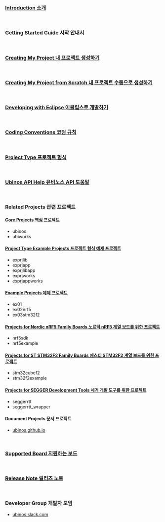 ### [Introduction 소개](https://sonamu.atlassian.net/wiki/spaces/PUBL/pages/77463585/Introduction?atlOrigin=eyJpIjoiZWI1MDgxYjVjY2Y3NGI5YWIyMGRmNGYxNTJhODY0YTEiLCJwIjoiYyJ9)

<br/>

### [Getting Started Guide 시작 안내서](https://sonamu.atlassian.net/wiki/spaces/PUBL/pages/77561861/Getting+Started+Guide?atlOrigin=eyJpIjoiYjAxZmVlZGVkNjkyNDMzMGJkNzJjYmZkY2I0YTJmMWIiLCJwIjoiYyJ9)

<br/>

### [Creating My Project 내 프로젝트 생성하기](https://sonamu.atlassian.net/wiki/spaces/PUBL/pages/78610672/Creating+My+Project?atlOrigin=eyJpIjoiNTlhOGE0MDlmMDQwNGJmYWJjZThiODllNTVjZDk0ZWQiLCJwIjoiYyJ9)

<br/>

### [Creating My Project from Scratch 내 프로젝트 수동으로 생성하기](https://sonamu.atlassian.net/wiki/spaces/PUBL/pages/78741669/Creating+My+Project+from+Scratch?atlOrigin=eyJpIjoiNTlhOGE0MDlmMDQwNGJmYWJjZThiODllNTVjZDk0ZWQiLCJwIjoiYyJ9)

<br/>

### [Developing with Eclipse 이클립스로 개발하기](https://sonamu.atlassian.net/wiki/spaces/PUBL/pages/79298594/Developing+with+Eclipse?atlOrigin=eyJpIjoiMWQ0NzM5ZWI3YjQ5NDBkNTliN2RmNjJjMjFiYjA4NzQiLCJwIjoiYyJ9)

<br/>

### [Coding Conventions 코딩 규칙](https://sonamu.atlassian.net/wiki/spaces/PUBL/pages/78905345/Coding+Conventions?atlOrigin=eyJpIjoiNzA4YjM1ZmYyODAzNGFmYjgyZjY5MjU4YTNiYjU1YjIiLCJwIjoiYyJ9)

<br/>

### [Project Type 프로젝트 형식](https://sonamu.atlassian.net/wiki/spaces/PUBL/pages/90767425/Project+Type?atlOrigin=eyJpIjoiOWI5ZDk1NTZkMzZhNDI3ZmE4ZmI0ZjViMTBlYjJkMGQiLCJwIjoiYyJ9)

<br/>

### [Ubinos API Help 유비노스 API 도움말](api/ubinos/html)

<br/>
 
### Related Projects 관련 프로젝트

#### [Core Projects 핵심 프로젝트](https://sonamu.atlassian.net/wiki/spaces/PUBL/pages/90374145/Core+Projects?atlOrigin=eyJpIjoiNjc2M2M5ZGUwOWU4NDg3MWI3NzIzNGNjMDYzZWUwYjAiLCJwIjoiYyJ9)

* ubinos
* ubiworks

#### [Project Type Example Projects 프로젝트 형식 예제 프로젝트](https://sonamu.atlassian.net/wiki/spaces/PUBL/pages/90833097/Project+Type+Example+Projects?atlOrigin=eyJpIjoiMTUyMzBhZGU0MzUzNGI2YzlmY2UyNzRhZTRmMzA3MTQiLCJwIjoiYyJ9)

* exprjlib
* exprjapp
* exprjlibapp
* exprjworks
* exprjappworks

#### [Example Projects 예제 프로젝트](https://sonamu.atlassian.net/wiki/spaces/PUBL/pages/90439691/Example+Projects?atlOrigin=eyJpIjoiOGM2YjBmNDI3ZGQxNGUxYWIxYjQ3MjQ1NmVmZDE3NTAiLCJwIjoiYyJ9)

* ex01
* ex02nrf5
* ex03stm32f2

#### [Projects for Nordic nRF5 Family Boards 노르딕 nRF5 계열 보드를 위한 프로젝트](https://sonamu.atlassian.net/wiki/spaces/PUBL/pages/89719034/Projects+for+Nordic+nRF5+Family+Boards?atlOrigin=eyJpIjoiOGE5ODFhZmVlYzNlNGJiNWEwMDRjNmJhYzM4ZmY4NzQiLCJwIjoiYyJ9)

* nrf5sdk
* nrf5example

#### [Projects for ST STM32F2 Family Boards 에스티 STM32F2 계열 보드를 위한 프로젝트](https://sonamu.atlassian.net/wiki/spaces/PUBL/pages/114032664/Projects+for+ST+STM32F2+Family+Boards?atlOrigin=eyJpIjoiNjg5MGFmMjlkMjZkNDk3NWE3MWFiN2JjMzU1NTg0NjkiLCJwIjoiYyJ9)

* stm32cubef2
* stm32f2example

#### [Projects for SEGGER Development Tools 세거 개발 도구를 위한 프로젝트](https://sonamu.atlassian.net/l/c/orG7PAha)

* seggerrtt
* seggerrtt_wrapper

#### Document Projects 문서 프로젝트

* [ubinos.github.io](https://github.com/ubinos/ubinos.github.io)

<br/>

### [Supported Board 지원하는 보드](https://sonamu.atlassian.net/wiki/spaces/PUBL/pages/79593912/Supported+Board?atlOrigin=eyJpIjoiZjFiYTIxZWM4OWI0NGUxOGJhNjVkMzYyODA5N2FjMmMiLCJwIjoiYyJ9)

<br/>

### [Release Note 릴리즈 노트](https://sonamu.atlassian.net/wiki/spaces/PUBL/pages/95092761/Release+Note?atlOrigin=eyJpIjoiMTZiYjRmOGY0ZmFiNGJkZWI0NDEyYTQ2OTg0NTllODAiLCJwIjoiYyJ9)

<br/>

### Developer Group 개발자 모임

* [ubinos.slack.com](https://ubinos.slack.com)


